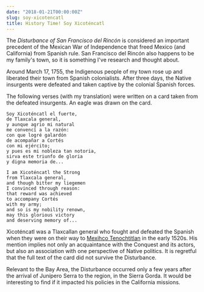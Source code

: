 ```yaml
---
date: "2018-01-21T00:00:00Z"
slug: soy-xicotencatl
title: History Time! Soy Xicoténcatl
---
```


The _Disturbance of San Francisco del Rincón_ is considered an important precedent of the Mexican War of Independence that freed Mexico (and California) from Spanish rule. San Francisco del Rincón also happens to be my family's town, so it is something I've research and thought about.

Around March 17, 1755, the Indigenous people of my town rose up and liberated their town from Spanish colonialists. After three days, the Native insurgents were defeated and taken captive by the colonial Spanish forces.

<!--more-->

The following verses (with my translation) were written on a card taken from the defeated insurgents. An eagle was drawn on the card.

	Soy Xicoténcatl el fuerte,
	de Tlaxcala general,
	y aunque agrio mi natural
	me convencí a la razón:
	con que logré galardón
	de acompañar a Cortés
	con mi ejército;
	y pues es mi nobleza tan notoria,
	sirva este triunfo de gloria
	y digna memoria de...

	I am Xicoténcatl the Strong
	from Tlaxcala general,
	and though bitter my liegemen
	I convinced through reason:
	that reward was achieved
	to accompany Cortés
	with my army;
	and so is my nobility renown,
	may this glorious victory
	and deserving memory of...

Xicoténcatl was a Tlaxcallan general who fought and defeated the Spanish when they were on their way to [Mexihco Tenochtitlan](https://nah.wikipedia.org/wiki/Mexihco_Tenochtitlan) in the early 1520s. His mention implies not only an acquaintance with the Conquest and its actors, but also an association with one perspective of Native politics. It is regretful that the full text of the card did not survive the Disturbance.

Relevant to the Bay Area, the Disturbance occurred only a few years after the arrival of Junípero Serra to the region, in the Sierra Gorda. It would be interesting to find if it impacted his policies in the California missions.
